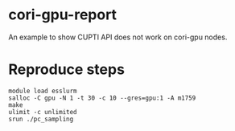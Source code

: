 # cori-gpu-report

An example to show CUPTI API does not work on cori-gpu nodes.

# Reproduce steps

    module load esslurm
    salloc -C gpu -N 1 -t 30 -c 10 --gres=gpu:1 -A m1759
    make
    ulimit -c unlimited
    srun ./pc_sampling

